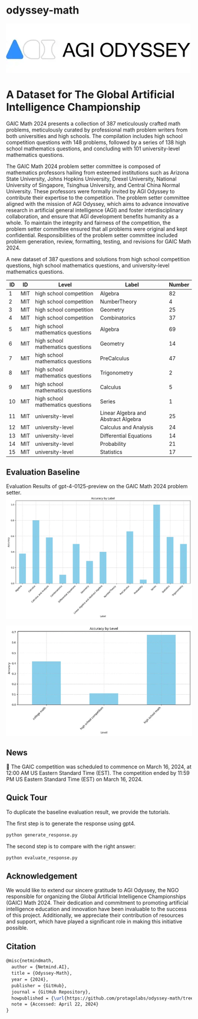# odyssey-math
![odyssey](./docs/odyssey.webp)

# A Dataset for The Global Artificial Intelligence Championship

GAIC Math 2024 presents a collection of 387 meticulously crafted math problems, meticulously curated by professional math problem writers from both universities and high schools. The compilation includes high school competition questions with 148 problems, followed by a series of 138 high school mathematics questions, and concluding with 101 university-level mathematics questions. 

The GAIC Math 2024 problem setter committee is composed of mathematics professors hailing from esteemed institutions such as Arizona State University, Johns Hopkins University, Drexel University, National University of Singapore, Tsinghua University, and Central China Normal University. These professors were formally invited by AGI Odyssey to contribute their expertise to the competition. The problem setter committee aligned with the mission of AGI Odyssey, which aims to advance innovative research in artificial general intelligence (AGI) and foster interdisciplinary collaboration, and ensure that AGI development benefits humanity as a whole. To maintain the integrity and fairness of the competition, the problem setter committee ensured that all problems were original and kept confidential. Responsibilities of the problem setter committee included problem generation, review, formatting, testing, and revisions for GAIC Math 2024.


A new dataset of 387 questions and solutions from high school competition questions, high school mathematics questions, and university-level mathematics questions.


| ID | ID         | Level                                     | Label                                              | Number   | 
|----|------------|-------------------------------------------|----------------------------------------------------|----------|
| 1  | MIT        | high school competition                   | Algebra                                            | 82       | 
| 2  | MIT        | high school competition                   | NumberTheory                                       | 4        | 
| 3  | MIT        | high school competition                   | Geometry                                           | 25       | 
| 4  | MIT        | high school competition                   | Combinatorics                                      | 37       | 
| 5  | MIT        | high school mathematics questions         | Algebra                                            | 69       | 
| 6  | MIT        | high school mathematics questions         | Geometry                                           | 14       | 
| 7  | MIT        | high school mathematics questions         | PreCalculus                                        | 47       | 
| 8  | MIT        | high school mathematics questions         | Trigonometry                                       | 2        | 
| 9  | MIT        | high school mathematics questions         | Calculus                                           | 5        | 
| 10 | MIT        | high school mathematics questions         | Series                                             | 1        | 
| 11 | MIT        | university-level                          | Linear Algebra and Abstract Algebra                | 25       | 
| 12 | MIT        | university-level                          | Calculus and Analysis                              | 24       | 
| 13 | MIT        | university-level                          | Differential Equations                             | 14       | 
| 14 | MIT        | university-level                          | Probability                                        | 21       | 
| 15 | MIT        | university-level                          | Statistics                                         | 17       | 

## Evaluation Baseline

Evaluation Results of gpt-4-0125-preview on the GAIC Math 2024 problem setter.
![visualize based on different label](./docs/acc_by_label.webp)

![visualize based on different level](./docs/acc_by_level.webp)


## News

🌟 The GAIC competition was scheduled to commence on March 16, 2024, at 12:00 AM US Eastern Standard Time (EST). The competition ended by 11:59 PM US Eastern Standard Time (EST) on March 16, 2024.

## Quick Tour

To duplicate the baseline evaluation result, we provide the tutorials.

The first step is to generate the response using gpt4.
```python
python generate_response.py
```

The second step is to compare with the right answer:
```python
python evaluate_response.py
```


## ​​Acknowledgement

We would like to extend our sincere gratitude to AGI Odyssey, the NGO responsible for organizing the Global Artificial Intelligence Championships (GAIC) Math 2024. Their dedication and commitment to promoting artificial intelligence education and innovation have been invaluable to the success of this project. Additionally, we appreciate their contribution of resources and support, which have played a significant role in making this initiative possible.

## Citation

```latex
@misc{netmindmath,
  author = {Netmind.AI},
  title = {Odyssey-Math},
  year = {2024},
  publisher = {GitHub},
  journal = {GitHub Repository},
  howpublished = {\url{https://github.com/protagolabs/odyssey-math/tree/main}},
  note = {Accessed: April 22, 2024}
}
```
